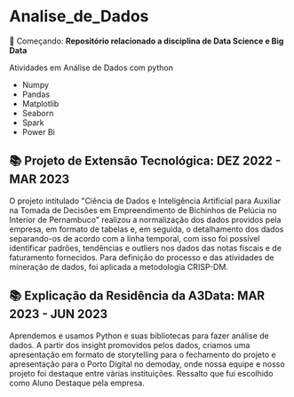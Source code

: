 # Analise_de_Dados
🚀 Começando: **Repositório relacionado a disciplina de Data Science e Big Data**

Atividades em Análise de Dados com python

- Numpy
- Pandas
- Matplotlib
- Seaborn
- Spark
- Power Bi

## :books: Projeto de Extensão Tecnológica: DEZ 2022 - MAR 2023

O projeto intitulado "Ciência de Dados e Inteligência Artificial para Auxiliar na Tomada de Decisões em Empreendimento de Bichinhos de Pelúcia no Interior de Pernambuco" realizou a normalização dos dados providos pela empresa, em formato de tabelas e, em seguida, o detalhamento dos dados separando-os de acordo com a linha temporal, com isso foi possível identificar padrões, tendências e outliers nos dados das notas fiscais e de faturamento fornecidos. Para definição do processo e das atividades de mineração de dados, foi aplicada a metodologia CRISP-DM.

## :books: Explicação da Residência da A3Data: MAR 2023 - JUN 2023

Aprendemos e usamos Python e suas bibliotecas para fazer análise de dados. A partir dos insight promovidos pelos dados, criamos uma apresentação em formato de storytelling para o fechamento do projeto e apresentação para o Porto Digital no demoday, onde nossa equipe e nosso projeto foi destaque entre várias instituições. Ressalto que fui escolhido como Aluno Destaque pela empresa.
